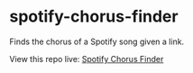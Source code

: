 # spotify-chorus-finder
Finds the chorus of a Spotify song given a link.

View this repo live: [Spotify Chorus Finder](spotifychorusfinder.onrender.com/)
